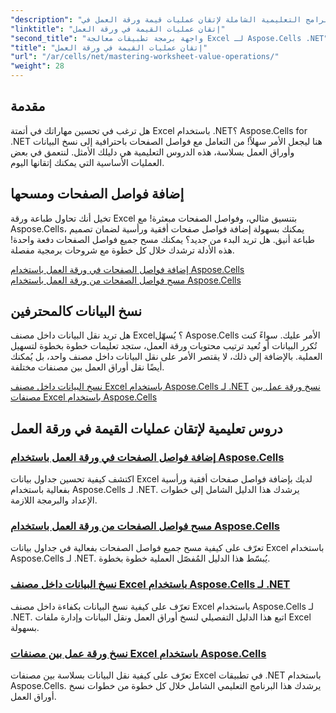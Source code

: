 ```yaml
---
"description": "استكشف البرامج التعليمية الشاملة لإتقان عمليات قيمة ورقة العمل في Excel باستخدام Aspose.Cells لـ .NET، بما في ذلك إضافة فواصل الصفحات ومسحها، ونسخ البيانات، والمزيد."
"linktitle": "إتقان عمليات القيمة في ورقة العمل"
"second_title": "واجهة برمجة تطبيقات معالجة Excel لـ Aspose.Cells .NET"
"title": "إتقان عمليات القيمة في ورقة العمل"
"url": "/ar/cells/net/mastering-worksheet-value-operations/"
"weight": 28
---
```


## مقدمة

هل ترغب في تحسين مهاراتك في أتمتة Excel باستخدام .NET؟ Aspose.Cells for .NET هنا ليجعل الأمر سهلاً! من التعامل مع فواصل الصفحات باحترافية إلى نسخ البيانات وأوراق العمل بسلاسة، هذه الدروس التعليمية هي دليلك الأمثل. لنتعمق في بعض العمليات الأساسية التي يمكنك إتقانها اليوم.

## إضافة فواصل الصفحات ومسحها  

تخيل أنك تحاول طباعة ورقة Excel بتنسيق مثالي، وفواصل الصفحات مبعثرة! مع Aspose.Cells، يمكنك بسهولة إضافة فواصل صفحات أفقية ورأسية لضمان تصميم طباعة أنيق. هل تريد البدء من جديد؟ يمكنك مسح جميع فواصل الصفحات دفعة واحدة! هذه الأدلة ترشدك خلال كل خطوة مع شروحات برمجية مفصلة.  

[إضافة فواصل الصفحات في ورقة العمل باستخدام Aspose.Cells](./adding-page-breaks/)  
[مسح فواصل الصفحات من ورقة العمل باستخدام Aspose.Cells](./clear-page-breaks/)  

## نسخ البيانات كالمحترفين  

هل تريد نقل البيانات داخل مصنف Excel؟ يُسهّل Aspose.Cells الأمر عليك. سواءً كنت تُكرر البيانات أو تُعيد ترتيب محتويات ورقة العمل، ستجد تعليمات خطوة بخطوة لتسهيل العملية. بالإضافة إلى ذلك، لا يقتصر الأمر على نقل البيانات داخل مصنف واحد، بل يُمكنك أيضًا نقل أوراق العمل بين مصنفات مختلفة.  

[نسخ البيانات داخل مصنف Excel باستخدام Aspose.Cells لـ .NET](./copy-data-within-excel-workbook/) 
[نسخ ورقة عمل بين مصنفات Excel باستخدام Aspose.Cells](./copy-worksheet-between-workbooks/)  

## دروس تعليمية لإتقان عمليات القيمة في ورقة العمل
### [إضافة فواصل الصفحات في ورقة العمل باستخدام Aspose.Cells](./adding-page-breaks/)
اكتشف كيفية تحسين جداول بيانات Excel لديك بإضافة فواصل صفحات أفقية ورأسية بفعالية باستخدام Aspose.Cells لـ .NET. يرشدك هذا الدليل الشامل إلى خطوات الإعداد والبرمجة اللازمة.
### [مسح فواصل الصفحات من ورقة العمل باستخدام Aspose.Cells](./clear-page-breaks/)
تعرّف على كيفية مسح جميع فواصل الصفحات بفعالية في جداول بيانات Excel باستخدام Aspose.Cells لـ .NET. يُبسّط هذا الدليل المُفصّل العملية خطوة بخطوة.
### [نسخ البيانات داخل مصنف Excel باستخدام Aspose.Cells لـ .NET](./copy-data-within-excel-workbook/)
تعرّف على كيفية نسخ البيانات بكفاءة داخل مصنف Excel باستخدام Aspose.Cells لـ .NET. اتبع هذا الدليل التفصيلي لنسخ أوراق العمل ونقل البيانات وإدارة ملفات Excel بسهولة.
### [نسخ ورقة عمل بين مصنفات Excel باستخدام Aspose.Cells](./copy-worksheet-between-workbooks/)
تعرّف على كيفية نقل البيانات بسلاسة بين مصنفات Excel في تطبيقات .NET باستخدام Aspose.Cells. يرشدك هذا البرنامج التعليمي الشامل خلال كل خطوة من خطوات نسخ أوراق العمل.